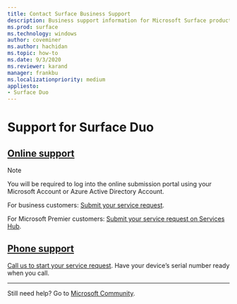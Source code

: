 ```yaml
---
title: Contact Surface Business Support
description: Business support information for Microsoft Surface products.
ms.prod: surface
ms.technology: windows
author: coveminer
ms.author: hachidan
ms.topic: how-to
ms.date: 9/3/2020
ms.reviewer: karand
manager: frankbu
ms.localizationpriority: medium
appliesto:
- Surface Duo
---
```



# Support for Surface Duo

## [Online support](#tab/online)

> [!NOTE]
> You will be required to log into the online submission portal using your Microsoft Account or Azure Active Directory Account.  

For business customers: [Submit your service request](https://support.serviceshub.microsoft.com/supportforbusiness/create?sapId=027a1b03-3e0f-1766-fb9f-ab2d48228af9&hidden=false). 

For Microsoft Premier customers: [Submit your service request on Services Hub](https://serviceshub.microsoft.com/support/contactsupport). 

 
## [Phone support](#tab/phone)

[Call us to start your service request](https://support.microsoft.com/help/4051701/global-customer-service-phone-numbers). Have your device’s serial number ready when you call. 

---

Still need help? Go to [Microsoft Community](https://answers.microsoft.com/).